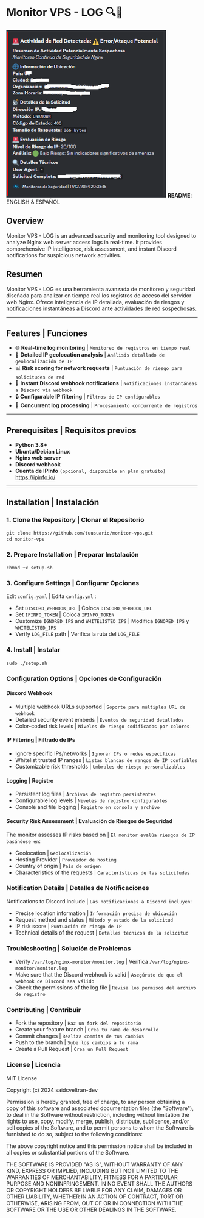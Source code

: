 # Monitor VPS - LOG 🔍🚨
![example-ejemplo](image.png)
**README**: ENGLISH & ESPAÑOL
## Overview

Monitor VPS - LOG is an advanced security and monitoring tool designed to analyze Nginx web server access logs in real-time. It provides comprehensive IP intelligence, risk assessment, and instant Discord notifications for suspicious network activities.

## Resumen

Monitor VPS - LOG es una herramienta avanzada de monitoreo y seguridad diseñada para analizar en tiempo real los registros de acceso del servidor web Nginx. Ofrece inteligencia de IP detallada, evaluación de riesgos y notificaciones instantáneas a Discord ante actividades de red sospechosas.

---

## Features | Funciones

- 🌐 **Real-time log monitoring** | `Monitoreo de registros en tiempo real`
- 🚨 **Detailed IP geolocation analysis** | `Análisis detallado de geolocalización de IP`
- 📊 **Risk scoring for network requests** | `Puntuación de riesgo para solicitudes de red`
- 🔔 **Instant Discord webhook notifications** | `Notificaciones instantáneas a Discord vía webhook`
- 🔒 **Configurable IP filtering** | `Filtros de IP configurables`
- 🧵 **Concurrent log processing** | `Procesamiento concurrente de registros`

---

## Prerequisites | Requisitos previos

- **Python 3.8+**  
- **Ubuntu/Debian Linux**  
- **Nginx web server**  
- **Discord webhook**  
- **Cuenta de IPInfo** `(opcional, disponible en plan gratuito)`
https://ipinfo.io/
---

## Installation | Instalación  

### 1. Clone the Repository | Clonar el Repositorio

```
git clone https://github.com/tuusuario/monitor-vps.git
cd monitor-vps
```

### 2. Prepare Installation | Preparar Instalación

```
chmod +x setup.sh
```

### 3. Configure Settings | Configurar Opciones

Edit `config.yaml` | Edita `config.yml` :

- Set `DISCORD_WEBHOOK_URL` | Coloca `DISCORD_WEBHOOK_URL`
- Set `IPINFO_TOKEN` | Coloca `IPINFO_TOKEN`
- Customize `IGNORED_IPS` and `WHITELISTED_IPS` | Modifica `IGNORED_IPS` y `WHITELISTED_IPS`
- Verify `LOG_FILE` path | Verifica la ruta del `LOG_FILE`

### 4. Install | Instalar

```
sudo ./setup.sh
```

### Configuration Options | Opciones de Configuración
#### Discord Webhook
- Multiple webhook URLs supported | `Soporte para múltiples URL de webhook`
- Detailed security event embeds | `Eventos de seguridad detallados`
- Color-coded risk levels | `Niveles de riesgo codificados por colores`
#### IP Filtering | Filtrado de IPs
- Ignore specific IPs/networks | `Ignorar IPs o redes específicas`
- Whitelist trusted IP ranges | `Listas blancas de rangos de IP confiables`
- Customizable risk thresholds | `Umbrales de riesgo personalizables`
#### Logging | Registro
- Persistent log files | `Archivos de registro persistentes`
- Configurable log levels | `Niveles de registro configurables`
- Console and file logging | `Registro en consola y archivo`

#### Security Risk Assessment | Evaluación de Riesgos de Seguridad
The monitor assesses IP risks based on | `El monitor evalúa riesgos de IP basándose en`:

- Geolocation | `Geolocalización`
- Hosting Provider | `Proveedor de hosting`
- Country of origin | `País de origen`
- Characteristics of the requests | `Características de las solicitudes`

### Notification Details | Detalles de Notificaciones
Notifications to Discord include | `Las notificaciones a Discord incluyen`:

- Precise location information | `Información precisa de ubicación`
- Request method and status | `Método y estado de la solicitud`
- IP risk score | `Puntuación de riesgo de IP`
- Technical details of the request | `Detalles técnicos de la solicitud`

### Troubleshooting | Solución de Problemas
- Verify `/var/log/nginx-monitor/monitor.log` | Verifica `/var/log/nginx-monitor/monitor.log`
- Make sure that the Discord webhook is valid | `Asegúrate de que el webhook de Discord sea válido`
- Check the permissions of the log file | `Revisa los permisos del archivo de registro`

### Contributing | Contribuir
- Fork the repository | `Haz un fork del repositorio`
- Create your feature branch | `Crea tu rama de desarrollo`
- Commit changes | `Realiza commits de tus cambios`
- Push to the branch | `Sube los cambios a tu rama`
- Create a Pull Request | `Crea un Pull Request`

### License | Licencia

MIT License

Copyright (c) 2024 saidcveltran-dev

Permission is hereby granted, free of charge, to any person obtaining a copy of this software and associated documentation files (the "Software"), to deal in the Software without restriction, including without limitation the rights to use, copy, modify, merge, publish, distribute, sublicense, and/or sell copies of the Software, and to permit persons to whom the Software is furnished to do so, subject to the following conditions:

The above copyright notice and this permission notice shall be included in all copies or substantial portions of the Software.

THE SOFTWARE IS PROVIDED "AS IS", WITHOUT WARRANTY OF ANY KIND, EXPRESS OR IMPLIED, INCLUDING BUT NOT LIMITED TO THE WARRANTIES OF MERCHANTABILITY, FITNESS FOR A PARTICULAR PURPOSE AND NONINFRINGEMENT. IN NO EVENT SHALL THE AUTHORS OR COPYRIGHT HOLDERS BE LIABLE FOR ANY CLAIM, DAMAGES OR OTHER LIABILITY, WHETHER IN AN ACTION OF CONTRACT, TORT OR OTHERWISE, ARISING FROM, OUT OF OR IN CONNECTION WITH THE SOFTWARE OR THE USE OR OTHER DEALINGS IN THE SOFTWARE.
